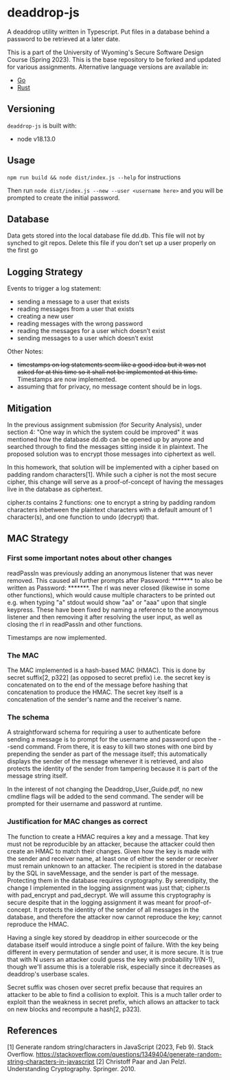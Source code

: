 #  deaddrop-js

A deaddrop utility written in Typescript. Put files in a database behind a password to be retrieved at a later date.

This is a part of the University of Wyoming's Secure Software Design Course (Spring 2023). This is the base repository to be forked and updated for various assignments. Alternative language versions are available in:
- [Go](https://github.com/andey-robins/deaddrop-go)
- [Rust](https://github.com/andey-robins/deaddrop-rs)

## Versioning

`deaddrop-js` is built with:
- node v18.13.0

## Usage

`npm run build && node dist/index.js --help` for instructions

Then run `node dist/index.js --new --user <username here>` and you will be prompted to create the initial password.

## Database

Data gets stored into the local database file dd.db. This file will not by synched to git repos. Delete this file if you don't set up a user properly on the first go

## Logging Strategy

Events to trigger a log statement:
- sending a message to a user that exists
- reading messages from a user that exists
- creating a new user
- reading messages with the wrong password
- reading the messages for a user which doesn’t exist
- sending messages to a user which doesn’t exist

Other Notes:
- ~~timestamps on log statements seem like a good idea but it was not asked for at this time so it shall not be implemented
at this time.~~ Timestamps are now implemented.
- assuming that for privacy, no message content should be in logs.

## Mitigation

In the previous assignment submission (for Security Analysis), under section 4: "One way in which the system could
be improved" it was
mentioned how the database dd.db can be opened up by anyone and searched through to find the messages sitting inside it in
plaintext. The proposed solution was to encrypt those messages into ciphertext as well.

In this homework, that solution will
be implemented with a cipher based on padding random characters[1]. While such a cipher is not the most secure cipher,
this change will serve as a proof-of-concept of having the messages live in the database as ciphertext.

cipher.ts contains 2 functions: one to encrypt a string by padding random characters inbetween the plaintext characters
with a default amount of 1 character(s),
and one function to undo (decrypt) that.

## MAC Strategy

### First some important notes about other changes

readPassIn was previously adding an anonymous listener that was never removed. This caused all further prompts after
Password: \*\*\*\*\*\*\* to also be written as Password: \*\*\*\*\*\*\*. The rl was never closed (likewise in some other
functions), which would cause multiple characters to be printed out e.g. when typing "a" stdout would show "aa" or "aaa"
upon that single keypress. These have been fixed by naming a reference to the anonymous listener and then removing it after
resolving the user input, as well as closing the rl in readPassIn and other functions.

Timestamps are now implemented.

### The MAC

The MAC implemented is a hash-based MAC (HMAC). This is done by secret suffix[2, p322] (as opposed to secret prefix) i.e. the
secret key is concatenated on to the end of the message before hashing that concatenation to produce the HMAC. The secret key
itself is a concatenation of the sender's name and the receiver's name.

### The schema

A straightforward schema for requiring a user to authenticate before sending a message is to prompt for the username and
password upon the --send command. From there, it is easy to kill two stones with one bird by prepending the sender as part
of the message itself; this automatically displays the sender of the message whenever it is retrieved, and also protects the
identity of the sender from tampering because it is part of the message string itself.

In the interest of not changing the Deaddrop_User_Guide.pdf, no new cmdline flags will be added to the send command. The
sender will be prompted for their username and password at runtime.

### Justification for MAC changes as correct

The function to create a HMAC requires a key and a message.
That key must not be reproducible by an attacker, because the attacker could then create an HMAC to match their changes.
Given how the key is made with the sender and receiver name,
at least one of either the sender or receiver must remain unknown to an attacker. The recipient is stored in the
database by the SQL in saveMessage, and the sender is part of the message. Protecting them
in the database requires cryptography. By serendipity, the change I implemented in the logging assignment was just that;
cipher.ts with pad_encrypt and pad_decrypt. We will assume this cryptography is secure despite that in the logging
assignment it was meant for proof-of-concept. It protects the identity of the sender of all messages in the database, and
therefore the attacker now cannot reproduce the key; cannot reproduce the HMAC.

Having a single key stored by deaddrop in either sourcecode or the database itself would introduce a single point of failure.
With the key being different in every permutation of sender and user, it is more secure.
It is true that with N users an attacker could guess the key with probability 1/(N-1), though we'll assume this is a
tolerable risk, especially since it decreases as deaddrop's userbase scales.

Secret suffix was chosen over secret prefix because that requires an attacker to be able to find a collision to exploit.
This is a
much taller order to exploit than the weakness in secret prefix, which allows an attacker to tack on new blocks and recompute
a hash[2, p323].


## References

[1] Generate random string/characters in JavaScript (2023, Feb 9). Stack Overflow.
https://stackoverflow.com/questions/1349404/generate-random-string-characters-in-javascript
[2] Christoff Paar and Jan Pelzl. Understanding Cryptography. Springer. 2010.
